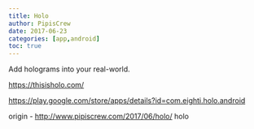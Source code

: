 ```yaml
---
title: Holo
author: PipisCrew
date: 2017-06-23
categories: [app,android]
toc: true
---
```


Add holograms into your real-world.

https://thisisholo.com/

https://play.google.com/store/apps/details?id=com.eighti.holo.android

origin - http://www.pipiscrew.com/2017/06/holo/ holo